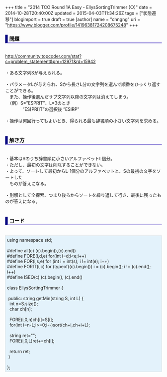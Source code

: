 +++
title = "2014 TCO Round 1A Easy - EllysSortingTrimmer (○)"
date = 2014-10-28T20:40:00Z
updated = 2015-04-03T11:34:26Z
tags = ["状態遷移"]
blogimport = true
draft = true
[author]
	name = "chngng"
	uri = "https://www.blogger.com/profile/14196381724208675248"
+++

<div dir="ltr" style="text-align: left;" trbidi="on"><h3 style="border-bottom: 2px solid slateblue; border-left: 8px solid navy; color: black; padding: 0px 0px 1px 5px;">問題 </h3><br /><a href="http://community.topcoder.com/stat?c=problem_statement&amp;pm=12971&amp;rd=15942" target="_blank">http://community.topcoder.com/stat?c=problem_statement&amp;pm=12971&amp;rd=15942</a><br /><br />・ある文字列Sが与えられる。<br /><br />・パラメータLが与えられ、Sから長さL分の文字列を選んで順番をひっくり返すことができる。<br />　また、操作後選んだサブ文字列以降の文字列は消えてしまう。<br />　（例）S=”ESPRIT”、L=3のとき<br />　　　　”ES[PRI]T”の選択後 ”ESIRP”<br /><br />・操作は何回行ってもよいとき、得られる最も辞書順の小さい文字列を求める。<br /><br /><h3 style="border-bottom: 2px solid slateblue; border-left: 8px solid navy; color: black; padding: 0px 0px 1px 5px;">解き方 </h3><br />・基本はSのうち辞書順に小さいアルファベットL個分。<br />・ただし、最初の文字は削除することができない。<br />・よって、ソートして最初からL-1個分のアルファベットと、Sの最初の文字をソートした<br />　ものが答えになる。<br /><br />・別解として全探索、つまり後ろからソートを繰り返して行き、最後に残ったものが答えになる。<br /><br /><h3 style="border-bottom: 2px solid slateblue; border-left: 8px solid navy; color: black; padding: 0px 0px 1px 5px;">コード </h3><br /><div style="background-color: #e3f2fb; border: 1px dotted #CCCCCC; padding: 5px;">using namespace std;<br /><br />#define all(c) (c).begin(),(c).end()<br />#define FORE(i,d,e) for(int i=d;i&lt;e;i++)<br />#define FOR(i,s,e) for (int i = int(s); i != int(e); i++)<br />#define FORIT(i,c) for (typeof((c).begin()) i = (c).begin(); i != (c).end(); i++)<br />#define ISEQ(c) (c).begin(), (c).end()<br /><br />class EllysSortingTrimmer {<br /><br /><span class="Apple-tab-span" style="white-space: pre;"> </span>public: string getMin(string S, int L) {<br /><span class="Apple-tab-span" style="white-space: pre;">  </span>int n=S.size();<br /><span class="Apple-tab-span" style="white-space: pre;">  </span>char ch[n];<br /><br /><span class="Apple-tab-span" style="white-space: pre;">  </span>FORE(i,0,n)ch[i]=S[i];<br /><span class="Apple-tab-span" style="white-space: pre;">  </span>for(int i=n-L;i&gt;=0;i--)sort(ch+i,ch+i+L);<br /><br /><span class="Apple-tab-span" style="white-space: pre;">  </span>string ret="";<br /><span class="Apple-tab-span" style="white-space: pre;">  </span>FORE(i,0,L)ret+=ch[i];<br /><br /><span class="Apple-tab-span" style="white-space: pre;">  </span>return ret;<br /><span class="Apple-tab-span" style="white-space: pre;"> </span>}<br /><br />};</div></div>
